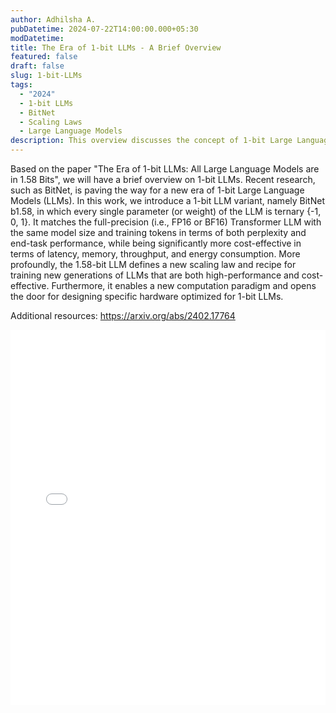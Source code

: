 ```yaml
---
author: Adhilsha A.
pubDatetime: 2024-07-22T14:00:00.000+05:30
modDatetime:
title: The Era of 1-bit LLMs - A Brief Overview
featured: false
draft: false
slug: 1-bit-LLMs
tags:
  - "2024"
  - 1-bit LLMs
  - BitNet
  - Scaling Laws
  - Large Language Models
description: This overview discusses the concept of 1-bit Large Language Models (LLMs) based on the paper "The Era of 1-bit LLMs - All Large Language Models are in 1.58 Bits". It presents BitNet b1.58, a 1-bit LLM variant that achieves competitive performance with full-precision Transformer LLMs while being more cost-effective in terms of latency, memory, throughput, and energy consumption. The overview highlights the potential of 1-bit LLMs in defining new scaling laws, training models, and designing hardware optimized for 1-bit LLMs.
---
```


Based on the paper "The Era of 1-bit LLMs: All Large Language Models are in 1.58 Bits", we will have a brief overview on 1-bit LLMs. Recent research, such as BitNet, is paving the way for a new era of 1-bit Large Language Models (LLMs). In this work, we introduce a 1-bit LLM variant, namely BitNet b1.58, in which every single parameter (or weight) of the LLM is ternary {-1, 0, 1}. It matches the full-precision (i.e., FP16 or BF16) Transformer LLM with the same model size and training tokens in terms of both perplexity and end-task performance, while being significantly more cost-effective in terms of latency, memory, throughput, and energy consumption. More profoundly, the 1.58-bit LLM defines a new scaling law and recipe for training new generations of LLMs that are both high-performance and cost-effective. Furthermore, it enables a new computation paradigm and opens the door for designing specific hardware optimized for 1-bit LLMs.

Additional resources:
https://arxiv.org/abs/2402.17764

<embed src="/assets/slides/2024-07-22--Adhilsha--1-bit-LLMs.pdf" type="application/pdf" width="100%" height="600px">

